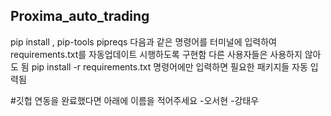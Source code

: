 ## Proxima_auto_trading

pip install , pip-tools pipreqs
다음과 같은 명령어를 터미널에 입력하여 requirements.txt를 자동업데이트 시행하도록 구현함 다른 사용자들은 사용하지 않아도 됨 
pip install -r requirements.txt 명령어에만 입력하면 필요한 패키지들 자동 입력됨

#깃헙 연동을 완료했다면 아래에 이름을 적어주세요
-오서현
-강태우

